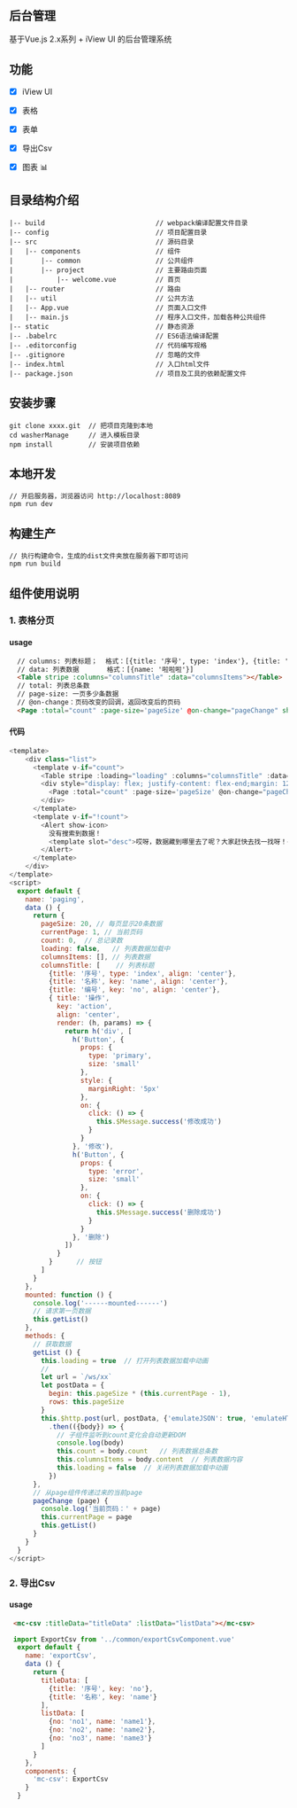 
## 后台管理 ##
基于Vue.js 2.x系列 + iView UI 的后台管理系统

## 功能 ##
- [x] iView UI
- [x] 表格
- [x] 表单
- [x] 导出Csv
- [x] 图表 :bar_chart:


## 目录结构介绍 ##

	|-- build                            // webpack编译配置文件目录
	|-- config                           // 项目配置目录
	|-- src                              // 源码目录
	|   |-- components                   // 组件
	|       |-- common                   // 公共组件
	|       |-- project                  // 主要路由页面
	|           |-- welcome.vue          // 首页
	|   |-- router                       // 路由
	|   |-- util                         // 公共方法 
	|   |-- App.vue                      // 页面入口文件
	|   |-- main.js                      // 程序入口文件，加载各种公共组件
	|-- static                           // 静态资源
	|-- .babelrc                         // ES6语法编译配置
	|-- .editorconfig                    // 代码编写规格
	|-- .gitignore                       // 忽略的文件
	|-- index.html                       // 入口html文件
	|-- package.json                     // 项目及工具的依赖配置文件


## 安装步骤 ##

	git clone xxxx.git  // 把项目克隆到本地
	cd washerManage     // 进入模板目录
	npm install         // 安装项目依赖

## 本地开发 ##

	// 开启服务器，浏览器访问 http://localhost:8089
	npm run dev

## 构建生产 ##

	// 执行构建命令，生成的dist文件夹放在服务器下即可访问
	npm run build

## 组件使用说明 ##

### 1. 表格分页 ###
#### usage ####
```html
  // columns: 列表标题；  格式：[{title: '序号', type: 'index'}, {title: '名称', key: 'name'}]
  // data: 列表数据       格式：[{name: '啦啦啦'}]
  <Table stripe :columns="columnsTitle" :data="columnsItems"></Table>
  // total: 列表总条数
  // page-size: 一页多少条数据
  // @on-change：页码改变的回调，返回改变后的页码
  <Page :total="count" :page-size='pageSize' @on-change="pageChange" show-total show-elevator></Page>
```
#### 代码 ####
```JavaScript
<template>
    <div class="list">
      <template v-if="count">
        <Table stripe :loading="loading" :columns="columnsTitle" :data="columnsItems"></Table>
        <div style="display: flex; justify-content: flex-end;margin: 12px 0;">
          <Page :total="count" :page-size='pageSize' @on-change="pageChange" show-total show-elevator></Page>
        </div>
      </template>
      <template v-if="!count">
        <Alert show-icon>
          没有搜索到数据！
          <template slot="desc">哎呀，数据藏到哪里去了呢？大家赶快去找一找呀！</template>
        </Alert>
      </template>
    </div>
</template>
<script>
  export default {
    name: 'paging',
    data () {
      return {
        pageSize: 20, // 每页显示20条数据
        currentPage: 1, // 当前页码
        count: 0,  // 总记录数
        loading: false,   // 列表数据加载中
        columnsItems: [], // 列表数据
        columnsTitle: [    // 列表标题
          {title: '序号', type: 'index', align: 'center'},
          {title: '名称', key: 'name', align: 'center'},
          {title: '编号', key: 'no', align: 'center'},
          { title: '操作',
            key: 'action',
            align: 'center',
            render: (h, params) => {
              return h('div', [
                h('Button', {
                  props: {
                    type: 'primary',
                    size: 'small'
                  },
                  style: {
                    marginRight: '5px'
                  },
                  on: {
                    click: () => {
                      this.$Message.success('修改成功')
                    }
                  }
                }, '修改'),
                h('Button', {
                  props: {
                    type: 'error',
                    size: 'small'
                  },
                  on: {
                    click: () => {
                      this.$Message.success('删除成功')
                    }
                  }
                }, '删除')
              ])
            }
          }      // 按钮
        ]
      }
    },
    mounted: function () {
      console.log('------mounted------')
      // 请求第一页数据
      this.getList()
    },
    methods: {
      // 获取数据
      getList () {
        this.loading = true  // 打开列表数据加载中动画
        //
        let url = `/ws/xx`
        let postData = {
          begin: this.pageSize * (this.currentPage - 1),
          rows: this.pageSize
        }
        this.$http.post(url, postData, {'emulateJSON': true, 'emulateHTTP': true})
          .then(({body}) => {
            // 子组件监听到count变化会自动更新DOM
            console.log(body)
            this.count = body.count   // 列表数据总条数
            this.columnsItems = body.content  // 列表数据内容
            this.loading = false  // 关闭列表数据加载中动画
          })
      },
      // 从page组件传递过来的当前page
      pageChange (page) {
        console.log('当前页码：' + page)
        this.currentPage = page
        this.getList()
      }
    }
  }
</script>
```

### 2. 导出Csv ###
#### usage ####
```html
 <mc-csv :titleData="titleData" :listData="listData"></mc-csv>
```
```JavaScript
 import ExportCsv from '../common/exportCsvComponent.vue'
  export default {
    name: 'exportCsv',
    data () {
      return {
        titleData: [
          {title: '序号', key: 'no'},
          {title: '名称', key: 'name'}
        ],
        listData: [
          {no: 'no1', name: 'name1'},
          {no: 'no2', name: 'name2'},
          {no: 'no3', name: 'name3'}
        ]
      }
    },
    components: {
      'mc-csv': ExportCsv
    }
  }
```

